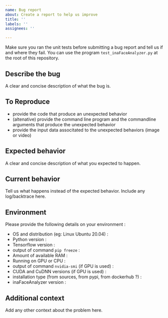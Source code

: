 ```yaml
---
name: Bug report
about: Create a report to help us improve
title: ''
labels: ''
assignees: ''

---
```


Make sure you ran the unit tests before submitting a bug report and tell us if and where they fail.
You can use the program `test_inaFaceAnalyzer.py` at the root of this repository.


## Describe the bug
A clear and concise description of what the bug is.


## To Reproduce
 - provide the code that produce an unexpected behavior
 - (altenative) provide the command line program and the commandline arguments that produce the unexpected behavior
 - provide the input data associtated to the unexpected behaviors (image or video)

## Expected behavior

A clear and concise description of what you expected to happen.

## Current behavior

Tell us what happens instead of the expected behavior.
Include any log/backtrace here.


## Environment
Please provide the following details on your environment : 


 - OS and distribution (eg: Linux Ubuntu 20.04) : 
 - Python version :
 - Tensorflow version :
 - output of command `pip freeze` :
 - Amount of available RAM :
 - Running on GPU or CPU :
 - output of command `nvidia-smi` (if GPU is used) :
 - CUDA and CuDNN versions (if GPU is used) :
 - installation type (from sources, from pypi, from dockerhub ?) :
 - inaFaceAnalyzer version :

## Additional context

Add any other context about the problem here.
